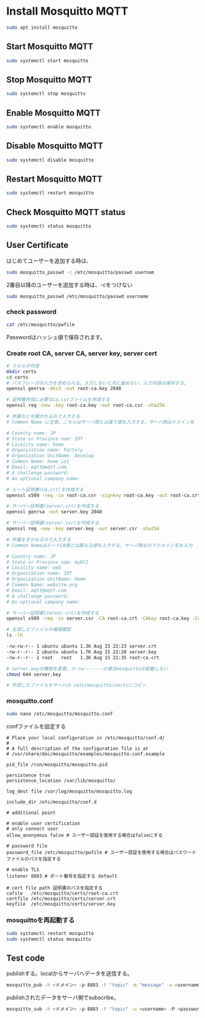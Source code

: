 # Install Mosquitto MQTT

```bash
sudo apt install mosquitto
```

## Start Mosquitto MQTT

```bash
sudo systemctl start mosquitto
```

## Stop Mosquitto MQTT

```bash
sudo systemctl stop mosquitto
```

## Enable Mosquitto MQTT

```bash
sudo systemctl enable mosquitto
```

## Disable Mosquitto MQTT

```bash
sudo systemctl disable mosquitto
```

## Restart Mosquitto MQTT

```bash
sudo systemctl restart mosquitto
```

## Check Mosquitto MQTT status

```bash
sudo systemctl status mosquitto
```

## User Certificate

はじめてユーザーを追加する時は、

```bash
sudo mosquitto_passwd -c /etc/mosquitto/passwd usernam
```

2番目以降のユーザーを追加する時は、-cをつけない

```bash
sudo mosquitto_passwd /etc/mosquitto/passwd username
```

### check password

```bash
cat /etc/mosquitto/pwfile
```

Passwordはハッシュ値で保存されます。

### Create root CA, server CA, server key, server cert

```bash
# フォルダ作成
mkdir certs
cd certs
# パスフレーズの入力を求められる。入力しないと次に進めない、入力内容は保存する。
openssl genrsa -des3 -out root-ca.key 2048

# 証明書作成に必要なca.csrファイルを作成する
openssl req -new -key root-ca.key -out root-ca.csr -sha256

# 所属などを聞かれるので入力する
# Common Name に注意。こちらはサーバ側とは違う値を入力する。サーバ側はドメイン名

# Country name: JP
# State or Province nam: IOT
# Locality name: home
# Organization name: Factory
# Organization UnitName: Develop
# Common Name: home_iot
# Email: mqtt@mqtt.com
# A challenge password: 
# An optional campany name: 

# ルート証明書(CA.crt)を作成する
openssl x509 -req -in root-ca.csr -signkey root-ca.key -out root-ca.crt -days 36500 -sha256

# サーバー証明書(server.crt)を作成する
openssl genrsa -out server.key 2048

# サーバー証明書(server.csr)を作成する
openssl req -new -key server.key -out server.csr -sha256

# 所属をきかれるので入力する
# Common NameはルートCA側とは異なる値を入力する。サーバ側なのでドメイン名を入力

# Country name: JP
# State or Province nam: myEC2
# Locality name: web
# Organization name: IOT
# Organization UnitName: Home
# Common Name: website.org
# Email: mqtt@mqtt.com
# A challenge password: 
# An optional campany name: 

# サーバー証明書(server.crt)を作成する
openssl x509 -req -in server.csr -CA root-ca.crt -CAkey root-ca.key -CAcreateserial -out server.crt -days 36500 -sha256

# 生成したファイルの権限確認
ls -lh

-rw-rw-r-- 1 ubuntu ubuntu 1.3K Aug 15 22:23 server.crt
-rw-r--r-- 1 ubuntu ubuntu 1.7K Aug 15 22:20 server.key
-rw-r--r-- 1 root   root   1.3K Aug 15 21:35 root-ca.crt

# server.keyの権限を変更。※-rw-------の場合mosquittoが起動しない
chmod 644 server.key

# 作成したファイルをサーバの /etc/mosquitto/certsにコピー

```

### mosquitto.conf

```bash
sudo nano /etc/mosquitto/mosquitto.conf
```

confファイルを設定する

```text
# Place your local configuration in /etc/mosquitto/conf.d/
#
# A full description of the configuration file is at
# /usr/share/doc/mosquitto/examples/mosquitto.conf.example

pid_file /run/mosquitto/mosquitto.pid

persistence true
persistence_location /var/lib/mosquitto/

log_dest file /var/log/mosquitto/mosquitto.log

include_dir /etc/mosquitto/conf.d

# additional point

# enable user certification
# only connect user
allow_anonymous false # ユーザー認証を使用する場合はfalseにする

# password file
password_file /etc/mosquitto/pwfile # ユーザー認証を使用する場合はパスワードファイルのパスを指定する

# enable TLS
listener 8883 # ポート番号を指定する default

# cert file path 証明書のパスを指定する
cafile   /etc/mosquitto/certs/root-ca.crt 
certfile /etc/mosquitto/certs/server.crt
keyfile  /etc/mosquitto/certs/server.key
```

### mosquittoを再起動する

```bash
sudo systemctl restart mosquitto
sudo systemctl status mosquitto
```

## Test code

publishする。localからサーバへデータを送信する。

```bash
mosquitto_pub -h <ドメイン> -p 8883 -t "topic" -m "message" -u <username> -P <password> --cafile ./root-ca.crt
```

publishされたデータをサーバ側でsubscribe。

```bash
mosquitto_sub -h <ドメイン> -p 8883 -t "topic" -u <username> -P <password> --cafile /etc/mosquitto/certs/root-ca.crt
```
